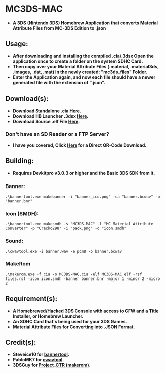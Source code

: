 # MC3DS-MAC
- **A 3DS (Nintendo 3DS) Homebrew Application that converts Material Attribute Files from MC-3DS Edition to  .json**

## Usage:
- **After downloading and installing the compiled .cia/.3dsx Open the application once to create a folder on the system SDHC Card.**
- **Then copy over your Material Attribute Files (.material, .material3ds, .images, .dat, .mat) in the newly created: "[mc3ds_files](https://github.com/Cracko298/MC3DS-MAC)" Folder.**
- **Enter the Application again, and now each file should have a newer generated file with the extension of ".json".**

## Download(s):
- **Download Standalone .cia [Here](https://github.com/Cracko298/MC3DS-MAC/releases/download/v1.2.2/MC3DS-MAC.cia).**
- **Download HB Launcher .3dsx [Here](https://github.com/Cracko298/MC3DS-MAC/releases/download/v1.2.2/MC3DS-MAC.3dsx).**
- **Download Source .elf File [Here](https://github.com/Cracko298/MC3DS-MAC/releases/download/v1.2.2/MC3DS-MAC.elf).**

### Don't have an SD Reader or a FTP Server?
- **I have you covered, Click [Here](https://raw.githubusercontent.com/Cracko298/MC3DS-MAC/main/imgs/frame.png) for a Direct QR-Code Download.**

## Building:
- **Requires Devkitpro v3.0.3 or higher and the Basic 3DS SDK from it.**

### Banner:
```
.\bannertool.exe makebanner -i "banner_ico.png" -ca "banner.bcwav" -o "banner.bnr"
```
### Icon (SMDH):
```
.\bannertool.exe makesmdh -s "MC3DS-MAC" -l "MC Material Attribute Converter" -p "Cracko298" -i "pack.png" -o "icon.smdh"
```
### Sound:
```
.\cwavtool.exe -i banner.wav -e pcm8 -o banner.bcwav
```
### MakeRom
```
.\makerom.exe -f cia -o MC3DS-MAC.cia -elf MC3DS-MAC.elf -rsf files.rsf -icon icon.smdh -banner banner.bnr -major 1 -minor 2 -micro 2
```

## Requirement(s):
- **A Homebrewed/Hacked 3DS Console with access to CFW and a Title Installer, or Homebrew Launcher.**
- **An SDHC Card that's being used for your 3DS Games.**
- **Material Attribute Files for Converting into .JSON Format.**

## Credit(s):
- **Steveice10 for [bannertool](https://github.com/Steveice10/bannertool).**
- **PabloMK7 for [cwavtool](https://github.com/PabloMK7/cwavtool).**
- **3DSGuy for [Project_CTR (makerom)](https://github.com/3DSGuy/Project_CTR).**
